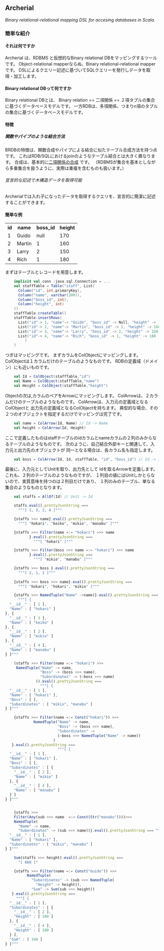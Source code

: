 Archerial
---------
*Binary relational-relational mapping DSL for accesing databases in Scala.*

### 簡単な紹介
#### それは何ですか

Archerial は、RDBMS と仮想的なBinary relational DBをマッピングするツールです。
Object-relational mapperならぬ、Binary relational-relational mapperです。
DSLによるクエリー記述に基づいてSQLクエリーを発行しデータを取得・加工します。

#### Binary relational DBって何ですか
Binary relational DBとは、
Binary relation == 二項関係 == ２項タプルの集合
に基づくデータベースモデルです。
一方RDBは、多項関係、つまりn項のタプルの集合に基づくデータベースモデルです。

#### 特徴
##### 関数やパイプのような結合方法
BRDBの特徴は、関数合成やパイプによる結合に似たテーブル合成方法を持つ点です。
これはRDB/SQLにおけるjoinのようなテーブル結合とは大きく異なります。
合成は、基本的に[二項関係の合成](http://ja.wikipedia.org/wiki/%E9%96%A2%E4%BF%82%E3%81%AE%E5%90%88%E6%88%90) です。
（RDBMSが集合を基本としながら多重集合を扱うように、実際は重複を含むものも扱います。）
###### 宣言的な記述で木構造データを取得可能
Archerialでは入れ子になったデータを取得するクエリを、宣言的に簡潔に記述することができます。

#### 簡単な例

<table>
  <tr><th>id </th><th>name </th><th>boss_id </th><th>height </th></tr>
  <tr><td>1 </td><td>Guido </td><td>null </td><td>170 </td></tr>
  <tr><td>2 </td><td>Martin </td><td>1 </td><td>160 </td></tr>
  <tr><td>3 </td><td>Larry </td><td>2 </td><td>150 </td></tr>
  <tr><td>4 </td><td>Rich </td><td>1 </td><td>180 </td></tr>
</table>

まずはテーブルとレコードを用意します。

```scala
    implicit val conn :java.sql.Connection = ...
    val staffTable = Table("staff", List(
      Column("id", int.primaryKey),
      Column("name", varchar(200)),
      Column("boss_id", int),
      Column("height", int)
    ))
    staffTable.createTable()
    staffTable.insertRows(
      List("id"-> 1, "name"-> "Guido", "boss_id" -> Null, "height" -> 170),
      List("id"-> 2, "name"-> "Martin", "boss_id" -> 1, "height" -> 160),
      List("id"-> 3, "name"-> "Larry", "boss_id" -> 2, "height" -> 150),
      List("id"-> 4, "name"-> "Rich", "boss_id" -> 1, "height" -> 180
		 )
    )
```

つぎはマッピングです。
まずカラムをColObjectにマッピングします。
ColObjectは１カラムだけのテーブルのようなものです。
RDBの定義域（ドメイン）にも近いものです。

```scala
    val Id = ColObject(staffTable,"id")
    val Name = ColObject(staffTable,"name")
    val Height = ColObject(staffTable,"height")
```

Objectの次は,カラムのペアをArrowにマッピングします。
ColArrowは、２カラムだけのテーブルのようなものです。
ColArrowは、入力元の定義域となるColObjectと
出力先の定義域となるColObjectを持ちます。
典型的な場合、その２つのオブジェクトを指定するだけでマッピングは完了です。

```scala
    val name = ColArrow(Id, Name) // Id -> Name
    val height = ColArrow(Id, Height)
```

ここで定義したものはstaffテーブルのidカラムとnameカラムの２列のみからなるテーブルのようなものです。
次のように、自己結合外部キーと関連して、入力元と出力先のオブジェクトが
同一となる場合は、各カラム名も指定します。

```scala
    val boss = ColArrow(Id, Id, staffTable, "id", "boss_id") // Id -> Id
```
最後に、入力元としてUnitを取り、出力先として
Idを取るArrowを定義します。これも、２列のテーブルのようなものですが、
１列目の値にはUnitしかとらないので、実質意味を持つのは２列目だけであり、
１列のみのテーブル、単なる集合のようなものとなります。

```scala
    val staffs = AllOf(Id) // Unit -> Id
```

```javascript
    staffs.eval().prettyJsonString ===
      """[ 1, 3, 2, 4 ]"""

    {staffs >>> name}.eval().prettyJsonString ===
      """[ "hokari", "keiko", "mikio", "manabu" ]"""

    {staffs >>> Filter(name =:= "hokari") >>> name
           }.eval().prettyJsonString ===
             """[ "hokari" ]"""

    {staffs >>> Filter(boss >>> name =:= "hokari") >>> name
           }.eval().prettyJsonString ===
             """[ "mikio", "manabu" ]"""

    {staffs >>> boss }.eval().prettyJsonString ===
      """[ 2, 1, 1 ]"""
    
    {staffs >>> boss >>> name}.eval().prettyJsonString ===
      """[ "hokari", "hokari", "mikio" ]"""

    {staffs >>> NamedTuple("Name" ->name)}.eval().prettyJsonString ===
      """[ {
  "__id__" : [ 1 ],
  "Name" : [ "hokari" ]
}, {
  "__id__" : [ 3 ],
  "Name" : [ "keiko" ]
}, {
  "__id__" : [ 2 ],
  "Name" : [ "mikio" ]
}, {
  "__id__" : [ 4 ],
  "Name" : [ "manabu" ]
} ]"""

    (staffs >>> Filter(name =:= "hokari") >>>
     NamedTuple("Name" -> name,
                "Boss" -> (boss >>> name),
                "Subordinates" -> (~boss >>> name)
              )).eval().prettyJsonString ===
                """[ {
  "__id__" : [ 1 ],
  "Name" : [ "hokari" ],
  "Boss" : [ ],
  "Subordinates" : [ "mikio", "manabu" ]
} ]"""

    {staffs >>> Filter(name =:= Const("hokari")) >>>
             NamedTuple("Name" -> name,
                        "Boss" -> (boss >>> name),
                        "Subordinates" -> 
                        (~boss >>> NamedTuple("Name" -> name))
                      )
   }.eval().prettyJsonString ===
                        """[ {
  "__id__" : [ 1 ],
  "Name" : [ "hokari" ],
  "Boss" : [ ],
  "Subordinates" : [ {
    "__id__" : [ 2 ],
    "Name" : [ "mikio" ]
  }, {
    "__id__" : [ 4 ],
    "Name" : [ "manabu" ]
  } ]
} ]"""


	{staffs >>> 
	Filter(Any(sub >>> name  =:= Const(Str("manabu"))))>>>
	NamedTuple(
	  "Name" -> name,
	  "Subordinates" -> (sub >>> name))}.eval().prettyJsonString === """[ {
  "__id__" : [ 1 ],
  "Name" : [ "hokari" ],
  "Subordinates" : [ "mikio", "manabu" ]
} ]"""

	Sum(staffs >>> height).eval().prettyJsonString === 
	  "[ 660 ]"

	{staffs >>> Filter(name =:= Const("Guido")) >>>
		  NamedTuple(
			"Subordinates" -> (sub >>> NamedTuple(
			  "Height" -> height)),
			"Sum" -> Sum(sub >>> height))
   }.eval().prettyJsonString === 
	 """[ {
  "__id__" : [ 1 ],
  "Subordinates" : [ {
    "__id__" : [ 2 ],
    "Height" : [ 160 ]
  }, {
    "__id__" : [ 4 ],
    "Height" : [ 180 ]
  } ],
  "Sum" : [ 340 ]
} ]"""


```
